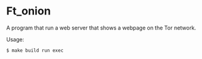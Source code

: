 # Ft_onion

A program that run a web server that shows a webpage on the Tor network.

Usage:

```bash
$ make build run exec
```